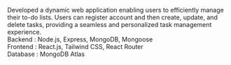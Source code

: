 Developed a dynamic web application enabling users to efficiently manage their to-do lists. Users
can register account and then create, update, and delete tasks, providing a seamless and 
personalized task management experience. <br>
Backend : Node.js, Express, MongoDB, Mongoose <br>
Frontend : React.js, Tailwind CSS, React Router <br>
Database : MongoDB Atlas <br>
